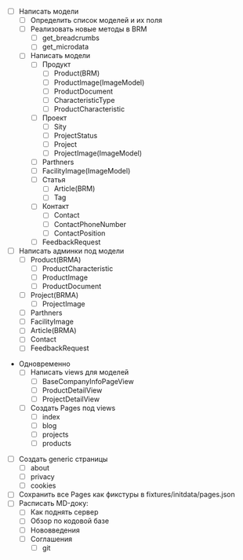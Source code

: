 - [ ] Написать модели
	- [ ] Определить список моделей и их поля
	- [ ] Реализовать новые методы в BRM
		- [ ] get_breadcrumbs
		- [ ] get_microdata
	- [ ] Написать модели
		- [ ] Продукт
			- [ ] Product(BRM)
			- [ ] ProductImage(ImageModel)
			- [ ] ProductDocument
			- [ ] CharacteristicType
			- [ ] ProductCharacteristic
		- [ ] Проект
			- [ ] Sity
			- [ ] ProjectStatus
			- [ ] Project
			- [ ] ProjectImage(ImageModel)
		- [ ] Parthners
		- [ ] FacilityImage(ImageModel)
		- [ ] Статья
			- [ ] Article(BRM)
			- [ ] Tag
		- [ ] Контакт
			- [ ] Contact
			- [ ] ContactPhoneNumber
			- [ ] ContactPosition
		- [ ] FeedbackRequest
- [ ] Написать админки под модели
	- [ ] Product(BRMA)
		- [ ] ProductCharacteristic
		- [ ] ProductImage
		- [ ] ProductDocument
	- [ ] Project(BRMA)
		- [ ] ProjectImage
	- [ ] Parthners
	- [ ] FacilityImage
	- [ ] Article(BRMA)
	- [ ] Contact
	- [ ] FeedbackRequest
- Одновременно
	- [ ] Написать views для моделей
		- [ ] BaseCompanyInfoPageView
		- [ ] ProductDetailView
		- [ ] ProjectDetailView
	- [ ] Создать Pages под views
		- [ ] index
		- [ ] blog
		- [ ] projects
		- [ ] products
- [ ] Создать generic страницы
	- [ ] about
	- [ ] privacy
	- [ ] cookies
- [ ] Сохранить все Pages как фикстуры в fixtures/initdata/pages.json
- [ ] Расписать MD-доку:
	- [ ] Как поднять сервер
	- [ ] Обзор по кодовой базе
	- [ ] Нововведения
	- [ ] Соглашения
		- [ ] git